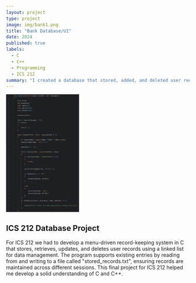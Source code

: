 ```yaml
---
layout: project
type: project
image: img/bank1.png
title: "Bank Database/UI"
date: 2024
published: true
labels:
  - C
  - C++
  - Programming
  - ICS 212
summary: "I created a database that stored, added, and deleted user records in a databse using C and C++."
---
```


<div class="text-center p-4">
  <img width="200px" src="../img/snippet.png" class="img-thumbnail" >
</div>

## ICS 212 Database Project

For ICS 212 we had to develop a menu-driven record-keeping system in C that stores, retrieves, updates, and deletes user records using a linked list for data management. The program supports existing entries by reading from and writing to a file called "stored_records.txt", ensuring records are maintained across different sessions. This final project for ICS 212 helped me develop a solid understanding of C and C++.
